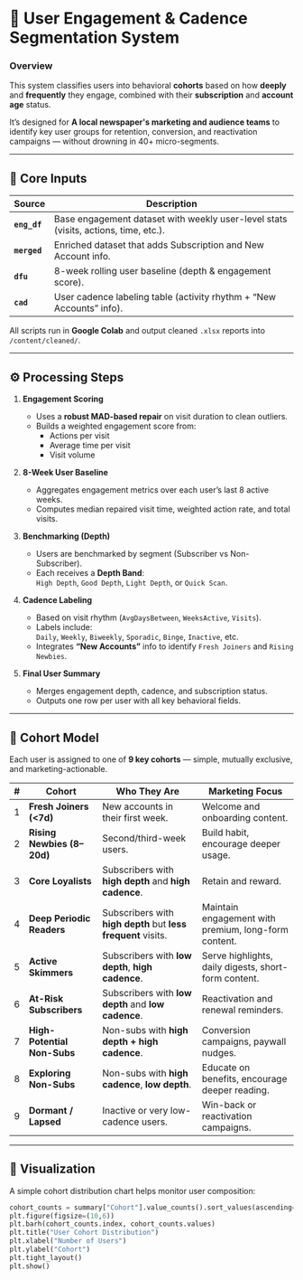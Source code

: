# 🧭 User Engagement & Cadence Segmentation System

### Overview
This system classifies users into behavioral **cohorts** based on how **deeply** and **frequently** they engage, combined with their **subscription** and **account age** status.

It’s designed for **A local newspaper's marketing and audience teams** to identify key user groups for retention, conversion, and reactivation campaigns — without drowning in 40+ micro-segments.

---

## 🧩 Core Inputs

| Source | Description |
|--------|--------------|
| **`eng_df`** | Base engagement dataset with weekly user-level stats (visits, actions, time, etc.). |
| **`merged`** | Enriched dataset that adds Subscription and New Account info. |
| **`dfu`** | 8-week rolling user baseline (depth & engagement score). |
| **`cad`** | User cadence labeling table (activity rhythm + “New Accounts” info). |

All scripts run in **Google Colab** and output cleaned `.xlsx` reports into `/content/cleaned/`.

---

## ⚙️ Processing Steps

1. **Engagement Scoring**  
   - Uses a **robust MAD-based repair** on visit duration to clean outliers.  
   - Builds a weighted engagement score from:  
     - Actions per visit  
     - Average time per visit  
     - Visit volume  

2. **8-Week User Baseline**  
   - Aggregates engagement metrics over each user’s last 8 active weeks.  
   - Computes median repaired visit time, weighted action rate, and total visits.

3. **Benchmarking (Depth)**  
   - Users are benchmarked by segment (Subscriber vs Non-Subscriber).  
   - Each receives a **Depth Band**:  
     `High Depth`, `Good Depth`, `Light Depth`, or `Quick Scan`.

4. **Cadence Labeling**  
   - Based on visit rhythm (`AvgDaysBetween`, `WeeksActive`, `Visits`).  
   - Labels include:  
     `Daily`, `Weekly`, `Biweekly`, `Sporadic`, `Binge`, `Inactive`, etc.  
   - Integrates **“New Accounts”** info to identify `Fresh Joiners` and `Rising Newbies`.

5. **Final User Summary**  
   - Merges engagement depth, cadence, and subscription status.  
   - Outputs one row per user with all key behavioral fields.

---

## 🧠 Cohort Model

Each user is assigned to one of **9 key cohorts** — simple, mutually exclusive, and marketing-actionable.

| # | Cohort | Who They Are | Marketing Focus |
|---|---------|--------------|-----------------|
| 1 | **Fresh Joiners (<7d)** | New accounts in their first week. | Welcome and onboarding content. |
| 2 | **Rising Newbies (8–20d)** | Second/third-week users. | Build habit, encourage deeper usage. |
| 3 | **Core Loyalists** | Subscribers with **high depth** and **high cadence**. | Retain and reward. |
| 4 | **Deep Periodic Readers** | Subscribers with **high depth** but **less frequent** visits. | Maintain engagement with premium, long-form content. |
| 5 | **Active Skimmers** | Subscribers with **low depth**, **high cadence**. | Serve highlights, daily digests, short-form content. |
| 6 | **At-Risk Subscribers** | Subscribers with **low depth** and **low cadence**. | Reactivation and renewal reminders. |
| 7 | **High-Potential Non-Subs** | Non-subs with **high depth + high cadence**. | Conversion campaigns, paywall nudges. |
| 8 | **Exploring Non-Subs** | Non-subs with **high cadence**, **low depth**. | Educate on benefits, encourage deeper reading. |
| 9 | **Dormant / Lapsed** | Inactive or very low-cadence users. | Win-back or reactivation campaigns. |

---

## 🎨 Visualization

A simple cohort distribution chart helps monitor user composition:

```python
cohort_counts = summary["Cohort"].value_counts().sort_values(ascending=True)
plt.figure(figsize=(10,6))
plt.barh(cohort_counts.index, cohort_counts.values)
plt.title("User Cohort Distribution")
plt.xlabel("Number of Users")
plt.ylabel("Cohort")
plt.tight_layout()
plt.show()
